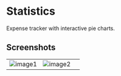 # Statistics
Expense tracker with interactive pie charts.

## Screenshots
|   |   |   |
|---|---|---|
| ![image1](Simulator%20Screen%20Shot%20-%20iPhone%2014%20Pro%20-%202023-02-06%20at%2009.54.41.png)  | ![image2](Simulator%20Screen%20Shot%20-%20iPhone%2014%20Pro%20-%202023-02-06%20at%2009.56.13.png) |
